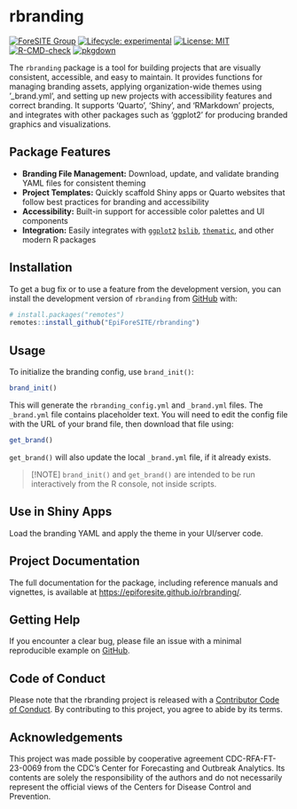 
<!-- README.md is generated from README.Rmd. Please edit that file -->

# rbranding

<!-- badges: start -->

[![ForeSITE
Group](https://github.com/EpiForeSITE/software/raw/e82ed88f75e0fe5c0a1a3b38c2b94509f122019c/docs/assets/foresite-software-badge.svg)](https://github.com/EpiForeSITE)
[![Lifecycle:
experimental](https://img.shields.io/badge/lifecycle-experimental-orange.svg)](https://lifecycle.r-lib.org/articles/stages.html#experimental)
[![License:
MIT](https://img.shields.io/badge/License-MIT-yellow.svg)](https://github.com/EpiForeSITE/rbranding/blob/master/LICENSE.md)
[![R-CMD-check](https://github.com/EpiForeSITE/rbranding/actions/workflows/R-CMD-check.yaml/badge.svg)](https://github.com/EpiForeSITE/rbranding/actions/workflows/R-CMD-check.yaml)
[![pkgdown](https://github.com/EpiForeSITE/rbranding/actions/workflows/pkgdown.yaml/badge.svg)](https://github.com/EpiForeSITE/rbranding/actions/workflows/pkgdown.yaml)
<!-- badges: end -->

The `rbranding` package is a tool for building projects that are
visually consistent, accessible, and easy to maintain. It provides
functions for managing branding assets, applying organization-wide
themes using ’\_brand.yml’, and setting up new projects with
accessibility features and correct branding. It supports ‘Quarto’,
‘Shiny’, and ‘RMarkdown’ projects, and integrates with other packages
such as ‘ggplot2’ for producing branded graphics and visualizations.

## Package Features

- **Branding File Management:** Download, update, and validate branding
  YAML files for consistent theming
- **Project Templates:** Quickly scaffold Shiny apps or Quarto websites
  that follow best practices for branding and accessibility
- **Accessibility:** Built-in support for accessible color palettes and
  UI components
- **Integration:** Easily integrates with
  [`ggplot2`](https://ggplot2.tidyverse.org)
  [`bslib`](https://rstudio.github.io/bslib/),
  [`thematic`](https://rstudio.github.io/thematic/), and other modern R
  packages

## Installation

To get a bug fix or to use a feature from the development version, you
can install the development version of `rbranding` from
[GitHub](https://github.com/EpiForeSITE/rbranding) with:

``` r
# install.packages("remotes")
remotes::install_github("EpiForeSITE/rbranding")
```

## Usage

To initialize the branding config, use `brand_init()`:

``` r
brand_init()
```

This will generate the `rbranding_config.yml` and `_brand.yml` files.
The `_brand.yml` file contains placeholder text. You will need to edit
the config file with the URL of your brand file, then download that file
using:

``` r
get_brand()
```

`get_brand()` will also update the local `_brand.yml` file, if it
already exists.

> \[!NOTE\] `brand_init()` and `get_brand()` are intended to be run
> interactively from the R console, not inside scripts.

## Use in Shiny Apps

Load the branding YAML and apply the theme in your UI/server code.

## Project Documentation

The full documentation for the package, including reference manuals and
vignettes, is available at <https://epiforesite.github.io/rbranding/>.

## Getting Help

If you encounter a clear bug, please file an issue with a minimal
reproducible example on
[GitHub](https://github.com/EpiForeSITE/rbranding/issues).

## Code of Conduct

Please note that the rbranding project is released with a [Contributor
Code of
Conduct](https://epiforesite.github.io/rbranding/CODE_OF_CONDUCT.html).
By contributing to this project, you agree to abide by its terms.

## Acknowledgements

This project was made possible by cooperative agreement
CDC-RFA-FT-23-0069 from the CDC’s Center for Forecasting and Outbreak
Analytics. Its contents are solely the responsibility of the authors and
do not necessarily represent the official views of the Centers for
Disease Control and Prevention.
